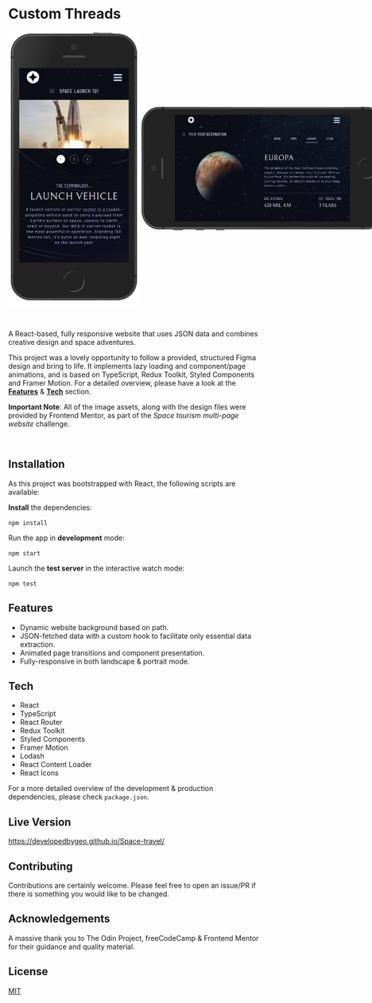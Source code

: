 # Custom Threads

<div style="display: flex">
<img src='./public/sample-v.png' height='550px' width='300px' alt='mobile viewport - portrait mode'/>
<img style="align-self: center" src='./public/sample-h.png' height='250px' width='500px'alt='mobile viewport - landscape mode'/>
</div>

<br>
<br>

A React-based, fully responsive website that uses JSON data and combines creative design and space adventures.

This project was a lovely opportunity to follow a provided, structured Figma design and bring to life. It implements lazy loading and component/page animations, and is based on TypeScript, Redux Toolkit, Styled Components and Framer Motion. For a detailed overview, please have a look at the [**Features**](#features) & [**Tech**](#tech) section.

**Important Note**: All of the image assets, along with the design files were provided by Frontend Mentor, as part of the _Space tourism multi-page website_ challenge.

<br>

## Installation

As this project was bootstrapped with React, the following scripts are available:

**Install** the dependencies:

```
npm install
```

Run the app in **development** mode:

```
npm start
```

Launch the **test server** in the interactive watch mode:

```
npm test
```

## <a id='features'></a>Features

-   Dynamic website background based on path.
-   JSON-fetched data with a custom hook to facilitate only essential data extraction.
-   Animated page transitions and component presentation.
-   Fully-responsive in both landscape & portrait mode.

## <a id='tech'></a>Tech

-   React
-   TypeScript
-   React Router
-   Redux Toolkit
-   Styled Components
-   Framer Motion
-   Lodash
-   React Content Loader
-   React Icons

For a more detailed overview of the development & production dependencies, please check `package.json`.

## Live Version

<https://developedbygeo.github.io/Space-travel/>

## Contributing

Contributions are certainly welcome. Please feel free to open an issue/PR if there is something you would like to be changed.

## Acknowledgements

A massive thank you to The Odin Project, freeCodeCamp & Frontend Mentor for their guidance and quality material.

## License

[MIT](./LICENSE.md)

